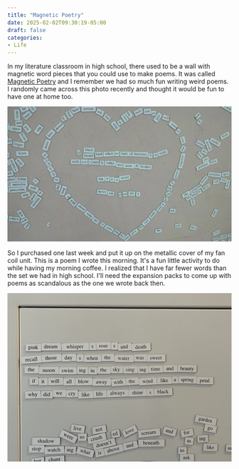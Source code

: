 ```yaml
---
title: "Magnetic Poetry"
date: 2025-02-02T09:30:19-05:00
draft: false
categories:
- Life
---
```


In my literature classroom in high school, there used to be a wall with magnetic word pieces that you could use to make poems. It was called [Magnetic Poetry](https://magneticpoetry.com/collections/essentials/products/original-kit) and I remember we had so much fun writing weird poems. I randomly came across this photo recently and thought it would be fun to have one at home too.

![magnetic-poetry-1](images/magnetic-poetry-1.jpg)

So I purchased one last week and put it up on the metallic cover of my fan coil unit. This is a poem I wrote this morning. It's a fun little activity to do while having my morning coffee. I realized that I have far fewer words than the set we had in high school. I'll need the expansion packs to come up with poems as scandalous as the one we wrote back then.

![magnetic-poetry-2](images/magnetic-poetry-2.jpeg)